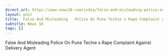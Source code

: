 ```yaml
---
direct_url: https://www.news18.com/india/false-and-misleading-police-on-pune-techies-rape-complaint-against-delivery-agent-ws-kl-9424825.html
layout: post
title:  False And Misleading   Police On Pune Techie s Rape Complaint Against  Delivery Agent 
subtitle: News 18
tags: []
---
```


 False And Misleading   Police On Pune Techie s Rape Complaint Against  Delivery Agent 
